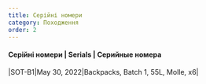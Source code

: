 ```yaml
---
title: Серійні номери
category: Походження
order: 2
---
```


#### **Серійні номери** \| **Serials** \| **Серийные номера**

|SOT-B1|May 30, 2022|Backpacks, Batch 1, 55L, Molle, x6|
